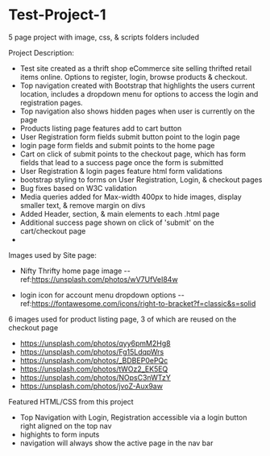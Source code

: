 # Test-Project-1
5 page project with image, css, & scripts folders included

Project Description:
- Test site created as a thrift shop eCommerce site selling thrifted retail items online. Options to register, login, browse products & checkout.
- Top navigation created with Bootstrap that highlights the users current location, includes a dropdown menu for options to access the login and registration pages.
- Top navigation also shows hidden pages when user is currently on the page
- Products listing page features add to cart button
- User Registration form fields submit button point to the login page
- login page form fields and submit points to the home page
- Cart on click of submit points to the checkout page, which has form fields that lead to a success page once the form is submitted
- User Registration & login pages feature html form validations
- bootstrap styling to forms on User Registration, Login, & checkout pages
- Bug fixes based on W3C validation
- Media queries added for Max-width 400px to hide images, display smaller text, & remove margin on divs
- Added Header, section, & main elements to each .html page
- Additional success page shown on click of 'submit' on the cart/checkout page
-
Images used by Site page:
- Nifty Thrifty home page image
-- ref:https://unsplash.com/photos/wV7UfVeI84w

- login icon for account menu dropdown options 
--ref:https://fontawesome.com/icons/right-to-bracket?f=classic&s=solid

6 images used for product listing page, 3 of which are reused on the checkout page
- https://unsplash.com/photos/qyy6pmM2Hg8
- https://unsplash.com/photos/Fg15LdqpWrs
- https://unsplash.com/photos/_BDBEP0ePQc
- https://unsplash.com/photos/tWOz2_EK5EQ
- https://unsplash.com/photos/NOpsC3nWTzY
- https://unsplash.com/photos/jvoZ-Aux9aw

Featured HTML/CSS from this project
- Top Navigation with Login, Registration accessible via a login button right aligned on the top nav
- highights to form inputs
- navigation will always show the active page in the nav bar 
